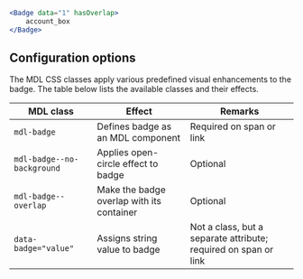 ```jsx
<Badge data="1" hasOverlap>
    account_box
</Badge>
```

## Configuration options

The MDL CSS classes apply various predefined visual enhancements to the badge. The table below lists the available classes and their effects.

| MDL class                  | Effect                                    | Remarks                                                         |
| -------------------------- | ----------------------------------------- | --------------------------------------------------------------- |
| `mdl-badge`                | Defines badge as an MDL component         | Required on span or link                                        |
| `mdl-badge--no-background` | Applies open-circle effect to badge       | Optional                                                        |
| `mdl-badge--overlap`       | Make the badge overlap with its container | Optional                                                        |
| `data-badge="value"`       | Assigns string value to badge             | Not a class, but a separate attribute; required on span or link |
